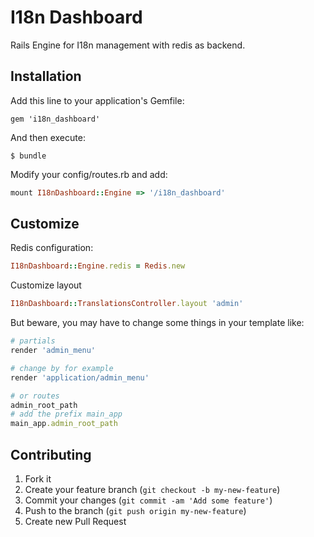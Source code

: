 # I18n Dashboard

Rails Engine for I18n management with redis as backend.

## Installation

Add this line to your application's Gemfile:

    gem 'i18n_dashboard'

And then execute:

    $ bundle

Modify your config/routes.rb and add:

``` ruby
mount I18nDashboard::Engine => '/i18n_dashboard'
```

## Customize

Redis configuration:

``` ruby
I18nDashboard::Engine.redis = Redis.new
```

Customize layout

``` ruby
I18nDashboard::TranslationsController.layout 'admin'
```

But beware, you may have to change some things in your template like:

``` ruby
# partials
render 'admin_menu'

# change by for example
render 'application/admin_menu'

# or routes
admin_root_path
# add the prefix main_app
main_app.admin_root_path
```


## Contributing

1. Fork it
2. Create your feature branch (`git checkout -b my-new-feature`)
3. Commit your changes (`git commit -am 'Add some feature'`)
4. Push to the branch (`git push origin my-new-feature`)
5. Create new Pull Request
